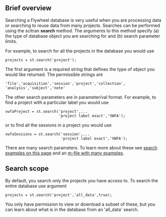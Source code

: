 ## Brief overview

Searching a Flywheel database is very useful when you are processing data or searching to reuse data from many projects. Searches can be performed using the scitran **search** method.  The arguments to this method specify (a) the type of database object you are searching for and (b) search parameter limits.  

For example, to search for all the projects in the database you would use

    projects = st.search('project');

The first argument is a required string that defines the type of object you would like returned. The permissible strings are
```
'file','acquisition','session','project','collection', 'analysis','subject','note'
```

The other search parameters are in parameter/val format.  For example, to find a project with a particular label you would use
```
vwfaProject = st.search('project',...
                        'project label exact','VWFA');
```
or to find all the sessions in a project you would use
```
vwfaSessions = st.search('session',...
                         'project label exact','VWFA');
```

There are many search parameters. To learn more about these see [search examples on this page](search-examples) and an [m-file with many examples](https://github.com/scitran/client/blob/master/scripts/s_stSearches.m).

## Search scope

By default, you search only the projects you have access to.  To search the entire database use argument

    projects = st.search('project','all_data',true);

You only have permission to view or download a subset of these, but you can learn about what is in the database from an 'all_data' search.



